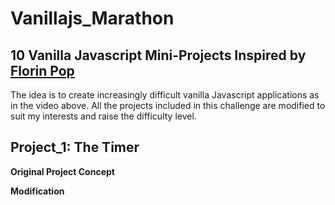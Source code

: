 # Vanillajs_Marathon
## 10 Vanilla Javascript Mini-Projects Inspired by [Florin Pop](https://youtu.be/dtKciwk_si4)
The idea is to create increasingly difficult vanilla Javascript applications as in the video above. All the projects included in this challenge are modified to suit my interests and raise the difficulty level. 

## Project_1: The Timer
**Original Project Concept**

**Modification**



